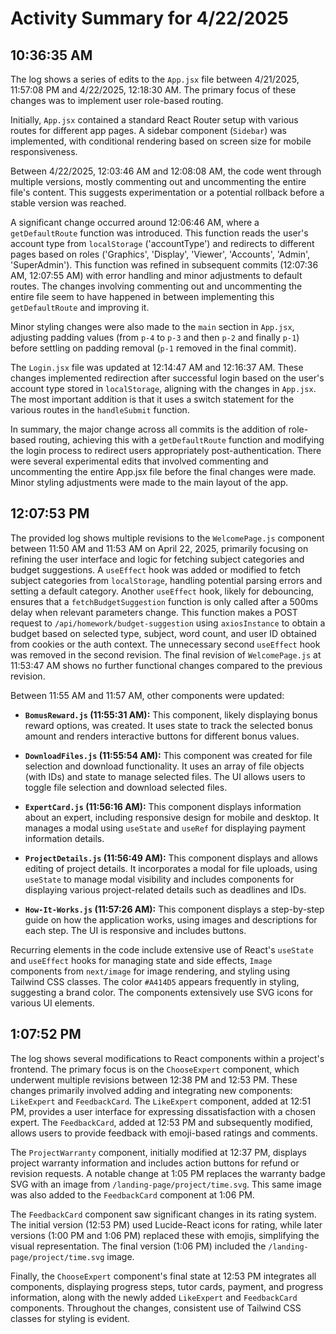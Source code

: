 # Activity Summary for 4/22/2025

## 10:36:35 AM
The log shows a series of edits to the `App.jsx` file between 4/21/2025, 11:57:08 PM and 4/22/2025, 12:18:30 AM.  The primary focus of these changes was to implement user role-based routing.

Initially, `App.jsx` contained a standard React Router setup with various routes for different app pages.  A sidebar component (`Sidebar`) was implemented, with conditional rendering based on screen size for mobile responsiveness.

Between 4/22/2025, 12:03:46 AM and 12:08:08 AM, the code went through multiple versions, mostly commenting out and uncommenting the entire file's content.  This suggests experimentation or a potential rollback before a stable version was reached.

A significant change occurred around 12:06:46 AM, where a `getDefaultRoute` function was introduced. This function reads the user's account type from `localStorage` ('accountType') and redirects to different pages based on roles ('Graphics', 'Display', 'Viewer', 'Accounts', 'Admin', 'SuperAdmin').  This function was refined in subsequent commits (12:07:36 AM, 12:07:55 AM) with error handling and minor adjustments to default routes. The changes involving commenting out and uncommenting the entire file seem to have happened in between implementing this `getDefaultRoute` and improving it.

Minor styling changes were also made to the `main` section in `App.jsx`, adjusting padding values (from `p-4` to `p-3` and then `p-2` and finally `p-1`) before settling on padding removal (`p-1` removed in the final commit).

The `Login.jsx` file was updated at 12:14:47 AM and 12:16:37 AM.  These changes implemented redirection after successful login based on the user's account type stored in `localStorage`, aligning with the changes in `App.jsx`.  The most important addition is that it uses a switch statement for the various routes in the `handleSubmit` function.  

In summary, the major change across all commits is the addition of role-based routing,  achieving this with a `getDefaultRoute` function and modifying the login process to redirect users appropriately post-authentication. There were several experimental edits that involved commenting and uncommenting the entire App.jsx file before the final changes were made.  Minor styling adjustments were made to the main layout of the app.


## 12:07:53 PM
The provided log shows multiple revisions to the `WelcomePage.js` component between 11:50 AM and 11:53 AM on April 22, 2025, primarily focusing on refining the user interface and  logic for fetching subject categories and budget suggestions.  A `useEffect` hook was added or modified to fetch subject categories from `localStorage`, handling potential parsing errors and setting a default category. Another `useEffect` hook, likely for debouncing, ensures that a `fetchBudgetSuggestion` function is only called after a 500ms delay when relevant parameters change. This function makes a POST request to `/api/homework/budget-suggestion` using `axiosInstance` to obtain a budget based on selected type, subject, word count, and user ID obtained from cookies or the auth context.  The unnecessary second `useEffect` hook was removed in the second revision. The final revision of `WelcomePage.js` at 11:53:47 AM shows no further functional changes compared to the previous revision.

Between 11:55 AM and 11:57 AM, other components were updated:

* **`BomusReward.js` (11:55:31 AM):** This component, likely displaying bonus reward options, was created. It uses state to track the selected bonus amount and renders interactive buttons for different bonus values.

* **`DownloadFiles.js` (11:55:54 AM):**  This component was created for file selection and download functionality.  It uses an array of file objects (with IDs) and state to manage selected files. The UI allows users to toggle file selection and download selected files.

* **`ExpertCard.js` (11:56:16 AM):** This component displays information about an expert, including responsive design for mobile and desktop.  It manages a modal using `useState` and `useRef` for displaying payment information details.

* **`ProjectDetails.js` (11:56:49 AM):** This component displays and allows editing of project details.  It incorporates a modal for file uploads, using `useState` to manage modal visibility and includes components for displaying various project-related details such as deadlines and IDs.

* **`How-It-Works.js` (11:57:26 AM):** This component displays a step-by-step guide on how the application works, using images and descriptions for each step. The UI is responsive and includes buttons.

Recurring elements in the code include extensive use of React's `useState` and `useEffect` hooks for managing state and side effects, `Image` components from `next/image` for image rendering, and styling using Tailwind CSS classes.  The color `#A414D5` appears frequently in styling, suggesting a brand color.  The components extensively use SVG icons for various UI elements.


## 1:07:52 PM
The log shows several modifications to React components within a project's frontend.  The primary focus is on the `ChooseExpert` component, which underwent multiple revisions between 12:38 PM and 12:53 PM.  These changes primarily involved adding and integrating new components: `LikeExpert` and `FeedbackCard`.  The `LikeExpert` component, added at 12:51 PM, provides a user interface for expressing dissatisfaction with a chosen expert.  The `FeedbackCard`, added at 12:53 PM and subsequently modified, allows users to provide feedback with emoji-based ratings and comments.

The `ProjectWarranty` component, initially modified at 12:37 PM, displays project warranty information and includes action buttons for refund or revision requests.  A notable change at 1:05 PM replaces the warranty badge SVG with an image from `/landing-page/project/time.svg`.  This same image was also added to the `FeedbackCard` component at 1:06 PM.

The `FeedbackCard` component saw significant changes in its rating system. The initial version (12:53 PM) used Lucide-React icons for rating, while later versions (1:00 PM and 1:06 PM) replaced these with emojis, simplifying the visual representation.   The final version (1:06 PM) included the `/landing-page/project/time.svg` image.


Finally,  the `ChooseExpert` component's final state at 12:53 PM integrates all components,  displaying progress steps, tutor cards, payment, and progress information, along with the newly added `LikeExpert` and `FeedbackCard` components.  Throughout the changes, consistent use of Tailwind CSS classes for styling is evident.
